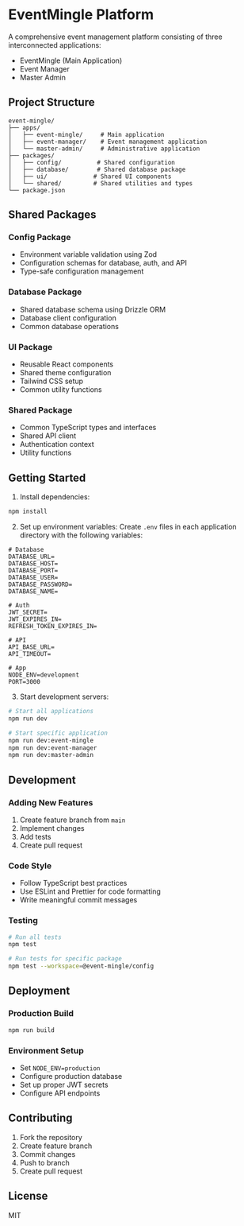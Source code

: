 # EventMingle Platform

A comprehensive event management platform consisting of three interconnected applications:
- EventMingle (Main Application)
- Event Manager
- Master Admin

## Project Structure

```
event-mingle/
├── apps/
│   ├── event-mingle/     # Main application
│   ├── event-manager/    # Event management application
│   └── master-admin/     # Administrative application
├── packages/
│   ├── config/          # Shared configuration
│   ├── database/        # Shared database package
│   ├── ui/             # Shared UI components
│   └── shared/         # Shared utilities and types
└── package.json
```

## Shared Packages

### Config Package
- Environment variable validation using Zod
- Configuration schemas for database, auth, and API
- Type-safe configuration management

### Database Package
- Shared database schema using Drizzle ORM
- Database client configuration
- Common database operations

### UI Package
- Reusable React components
- Shared theme configuration
- Tailwind CSS setup
- Common utility functions

### Shared Package
- Common TypeScript types and interfaces
- Shared API client
- Authentication context
- Utility functions

## Getting Started

1. Install dependencies:
```bash
npm install
```

2. Set up environment variables:
Create `.env` files in each application directory with the following variables:
```env
# Database
DATABASE_URL=
DATABASE_HOST=
DATABASE_PORT=
DATABASE_USER=
DATABASE_PASSWORD=
DATABASE_NAME=

# Auth
JWT_SECRET=
JWT_EXPIRES_IN=
REFRESH_TOKEN_EXPIRES_IN=

# API
API_BASE_URL=
API_TIMEOUT=

# App
NODE_ENV=development
PORT=3000
```

3. Start development servers:
```bash
# Start all applications
npm run dev

# Start specific application
npm run dev:event-mingle
npm run dev:event-manager
npm run dev:master-admin
```

## Development

### Adding New Features
1. Create feature branch from `main`
2. Implement changes
3. Add tests
4. Create pull request

### Code Style
- Follow TypeScript best practices
- Use ESLint and Prettier for code formatting
- Write meaningful commit messages

### Testing
```bash
# Run all tests
npm test

# Run tests for specific package
npm test --workspace=@event-mingle/config
```

## Deployment

### Production Build
```bash
npm run build
```

### Environment Setup
- Set `NODE_ENV=production`
- Configure production database
- Set up proper JWT secrets
- Configure API endpoints

## Contributing

1. Fork the repository
2. Create feature branch
3. Commit changes
4. Push to branch
5. Create pull request

## License

MIT 